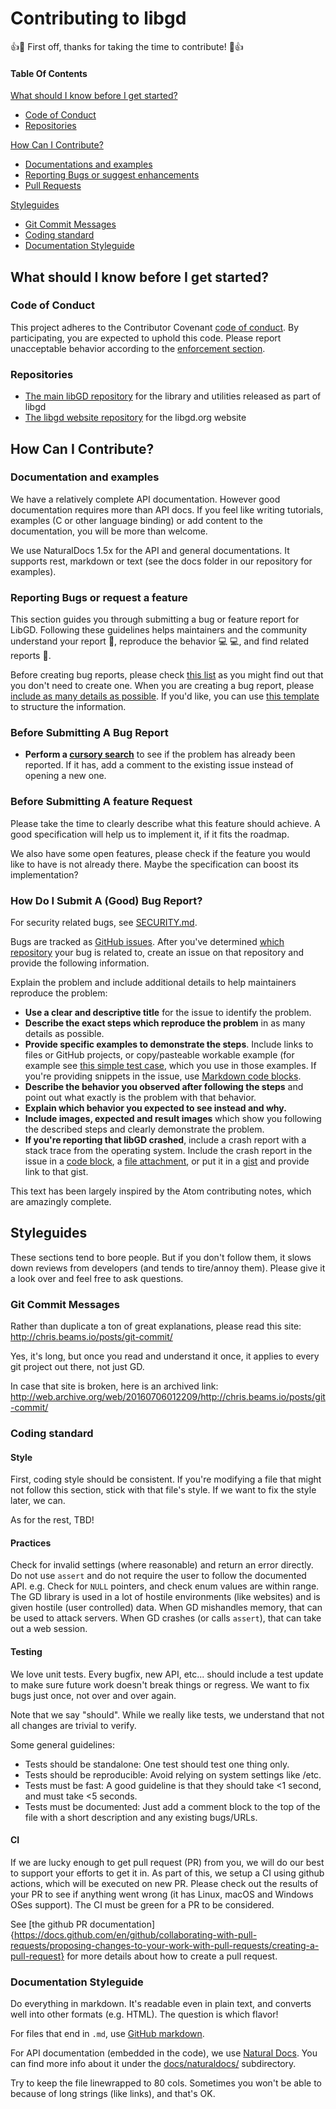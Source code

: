 # Contributing to libgd

:+1::tada: First off, thanks for taking the time to contribute! :tada::+1:

#### Table Of Contents

[What should I know before I get started?](#what-should-i-know-before-i-get-started)
  * [Code of Conduct](#code-of-conduct)
  * [Repositories](#Repositories)

[How Can I Contribute?](#how-can-i-contribute)
  * [Documentations and examples](#documentation-and-examples)
  * [Reporting Bugs or suggest enhancements](#reporting-bugs-or-request-a-feature)
  * [Pull Requests](#pull-requests)

[Styleguides](#styleguides)
  * [Git Commit Messages](#git-commit-messages)
  * [Coding standard](#coding-standard)
  * [Documentation Styleguide](#documentation-styleguide)

## What should I know before I get started?

### Code of Conduct

This project adheres to the Contributor Covenant [code of conduct](CODE_OF_CONDUCT.md).
By participating, you are expected to uphold this code.
Please report unacceptable behavior according to the [enforcement section](CODE_OF_CONDUCT.md#enforcement).

### Repositories

* [The main libGD repository](https://github.com/libgd/libgd)
  for the library and utilities released as part of libgd
* [The libgd website repository](https://github.com/libgd/libgd.github.io)
  for the libgd.org website


## How Can I Contribute?

### Documentation and examples

We have a relatively complete API documentation.
However good documentation requires more than API docs.
If you feel like writing tutorials, examples (C or other language binding)
or add content to the documentation, you will be more than welcome.

We use NaturalDocs 1.5x for the API and general documentations.
It supports rest, markdown or text
(see the docs folder in our repository for examples).

### Reporting Bugs or request a feature

This section guides you through submitting a bug or feature report for LibGD.
Following these guidelines helps maintainers and the community understand your report :pencil:,
reproduce the behavior :computer: :computer:, and find related reports :mag_right:.

Before creating bug reports, please check [this list](#before-submitting-a-bug-report)
as you might find out that you don't need to create one.
When you are creating a bug report,
please [include as many details as possible](#how-do-i-submit-a-good-bug-report).
If you'd like, you can use [this template](#template-for-submitting-bug-reports)
to structure the information.


### Before Submitting A Bug Report

* **Perform a [cursory search](https://github.com/issues?q=+is%3Aissue+user%3Alibgd)**
  to see if the problem has already been reported.
  If it has, add a comment to the existing issue instead of opening a new one.


### Before Submitting A feature Request

Please take the time to clearly describe what this feature should achieve.
A good specification will help us to implement it, if it fits the roadmap.

We also have some open features,
please check if the feature you would like to have is not already there.
Maybe the specification can boost its implementation?

### How Do I Submit A (Good) Bug Report?

For security related bugs, see [SECURITY.md](SECURITY.md).

Bugs are tracked as [GitHub issues](https://guides.github.com/features/issues/).
After you've determined [which repository](#repositories) your bug is related to,
create an issue on that repository and provide the following information.

Explain the problem and include additional details
to help maintainers reproduce the problem:

* **Use a clear and descriptive title** for the issue to identify the problem.
* **Describe the exact steps which reproduce the problem**
  in as many details as possible.
* **Provide specific examples to demonstrate the steps**.
  Include links to files or GitHub projects, or copy/pasteable workable example
  (for example see [this simple test case](https://github.com/libgd/libgd/blob/master/tests/gd/gd_null.c),
  which you use in those examples.
  If you're providing snippets in the issue,
  use [Markdown code blocks](https://help.github.com/articles/markdown-basics/#multiple-lines).
* **Describe the behavior you observed after following the steps**
  and point out what exactly is the problem with that behavior.
* **Explain which behavior you expected to see instead and why.**
* **Include images, expected and result images** which show you following
  the described steps and clearly demonstrate the problem.
* **If you're reporting that libGD crashed**,
  include a crash report with a stack trace from the operating system.
  Include the crash report in the issue in a
  [code block](https://help.github.com/articles/markdown-basics/#multiple-lines), a
  [file attachment](https://help.github.com/articles/file-attachments-on-issues-and-pull-requests/),
  or put it in a [gist](https://gist.github.com/) and provide link to that gist.


This text has been largely inspired by the Atom contributing notes,
which are amazingly complete.

## Styleguides

These sections tend to bore people. But if you don't follow them, it slows
down reviews from developers (and tends to tire/annoy them). Please give it
a look over and feel free to ask questions.

### Git Commit Messages

Rather than duplicate a ton of great explanations, please read this site:
http://chris.beams.io/posts/git-commit/

Yes, it's long, but once you read and understand it once, it applies to
every git project out there, not just GD.

In case that site is broken, here is an archived link:
http://web.archive.org/web/20160706012209/http://chris.beams.io/posts/git-commit/

### Coding standard

#### Style

First, coding style should be consistent. If you're modifying a file that
might not follow this section, stick with that file's style. If we want to
fix the style later, we can.

As for the rest, TBD!

#### Practices

Check for invalid settings (where reasonable) and return an error directly.
Do not use `assert` and do not require the user to follow the documented API.
e.g. Check for `NULL` pointers, and check enum values are within range. The
GD library is used in a lot of hostile environments (like websites) and is
given hostile (user controlled) data. When GD mishandles memory, that can be
used to attack servers. When GD crashes (or calls `assert`), that can take
out a web session.

#### Testing

We love unit tests. Every bugfix, new API, etc... should include a test update
to make sure future work doesn't break things or regress. We want to fix bugs
just once, not over and over again.

Note that we say "should". While we really like tests, we understand that not
all changes are trivial to verify.

Some general guidelines:

* Tests should be standalone: One test should test one thing only.
* Tests should be reproducible: Avoid relying on system settings like /etc.
* Tests must be fast: A good guideline is that they should take <1 second,
  and must take <5 seconds.
* Tests must be documented: Just add a comment block to the top of the file
  with a short description and any existing bugs/URLs.

#### CI

If we are lucky enough to get pull request (PR) from you,
we will do our best to support your efforts to get it in.
As part of this, we setup a CI using github actions, which will be executed on new PR.
Please check out the results of your PR to see if anything went wrong
(it has Linux, macOS and Windows OSes support).
The CI must be green for a PR to be considered.

See [the github PR documentation]{https://docs.github.com/en/github/collaborating-with-pull-requests/proposing-changes-to-your-work-with-pull-requests/creating-a-pull-request}
for more details about how to create a pull request.

### Documentation Styleguide

Do everything in markdown. It's readable even in plain text, and converts
well into other formats (e.g. HTML). The question is which flavor!

For files that end in `.md`, use
[GitHub markdown](https://guides.github.com/features/mastering-markdown/).

For API documentation (embedded in the code), we use
[Natural Docs](http://www.naturaldocs.org/). You can find more info about
it under the [docs/naturaldocs/](docs/naturaldocs/) subdirectory.

Try to keep the file linewrapped to 80 cols. Sometimes you won't be able to
because of long strings (like links), and that's OK.
